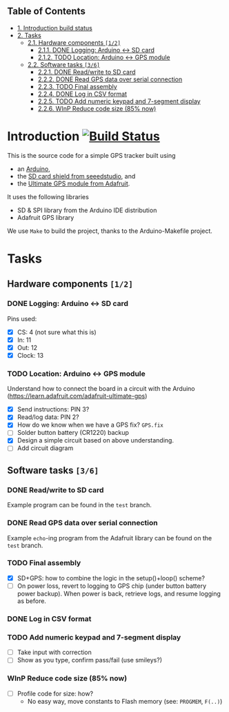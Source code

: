 <div id="table-of-contents">
<h2>Table of Contents</h2>
<div id="text-table-of-contents">
<ul>
<li><a href="#orgheadline1">1. Introduction build status</a></li>
<li><a href="#orgheadline12">2. Tasks</a>
<ul>
<li><a href="#orgheadline4">2.1. Hardware components <code>[1/2]</code></a>
<ul>
<li><a href="#orgheadline2">2.1.1. <span class="done DONE">DONE</span> Logging: Arduino ↔ SD card</a></li>
<li><a href="#orgheadline3">2.1.2. <span class="todo TODO">TODO</span> Location: Arduino ↔ GPS module</a></li>
</ul>
</li>
<li><a href="#orgheadline11">2.2. Software tasks <code>[3/6]</code></a>
<ul>
<li><a href="#orgheadline5">2.2.1. <span class="done DONE">DONE</span> Read/write to SD card</a></li>
<li><a href="#orgheadline6">2.2.2. <span class="done DONE">DONE</span> Read GPS data over serial connection</a></li>
<li><a href="#orgheadline7">2.2.3. <span class="todo TODO">TODO</span> Final assembly</a></li>
<li><a href="#orgheadline8">2.2.4. <span class="done DONE">DONE</span> Log in CSV format</a></li>
<li><a href="#orgheadline9">2.2.5. <span class="todo TODO">TODO</span> Add numeric keypad and 7-segment display</a></li>
<li><a href="#orgheadline10">2.2.6. <span class="todo WInP">WInP</span> Reduce code size (85% now)</a></li>
</ul>
</li>
</ul>
</li>
</ul>
</div>
</div>


# Introduction [![Build Status](https://travis-ci.org/suvayu/GPS_tracker.svg?branch=master)](https://travis-ci.org/suvayu/GPS_tracker)<a id="orgheadline1"></a>

This is the source code for a simple GPS tracker built using

-   an [Arduino](https://www.arduino.cc/en/Main/ArduinoBoardUno),
-   the [SD card shield from seeedstudio](http://www.seeedstudio.com/wiki/SD_Card_shield_V4.0), and
-   the [Ultimate GPS module from Adafruit](https://www.adafruit.com/products/746).

It uses the following libraries

-   SD & SPI library from the Arduino IDE distribution
-   Adafruit GPS library

We use `Make` to build the project, thanks to the Arduino-Makefile
project.

# Tasks<a id="orgheadline12"></a>

## Hardware components <code>[1/2]</code><a id="orgheadline4"></a>

### DONE Logging: Arduino ↔ SD card<a id="orgheadline2"></a>

Pins used:

-   [X] CS: 4 (not sure what this is)
-   [X] In: 11
-   [X] Out: 12
-   [X] Clock: 13

### TODO Location: Arduino ↔ GPS module<a id="orgheadline3"></a>

Understand how to connect the board in a circuit with the Arduino
(<https://learn.adafruit.com/adafruit-ultimate-gps>)

-   [X] Send instructions: PIN 3?
-   [X] Read/log data: PIN 2?
-   [X] How do we know when we have a GPS fix? `GPS.fix`
-   [ ] Solder button battery (CR1220) backup
-   [X] Design a simple circuit based on above understanding.
-   [ ] Add circuit diagram

## Software tasks <code>[3/6]</code><a id="orgheadline11"></a>

### DONE Read/write to SD card<a id="orgheadline5"></a>

Example program can be found in the `test` branch.

### DONE Read GPS data over serial connection<a id="orgheadline6"></a>

Example `echo`-ing program from the Adafruit library can be found on
the `test` branch.

### TODO Final assembly<a id="orgheadline7"></a>

-   [X] SD+GPS: how to combine the logic in the setup()+loop() scheme?
-   [ ] On power loss, revert to logging to GPS chip (under button
    battery power backup).  When power is back, retrieve logs, and
    resume logging as before.

### DONE Log in CSV format<a id="orgheadline8"></a>

### TODO Add numeric keypad and 7-segment display<a id="orgheadline9"></a>

-   [ ] Take input with correction
-   [ ] Show as you type, confirm pass/fail (use smileys?)

### WInP Reduce code size (85% now)<a id="orgheadline10"></a>

-   [ ] Profile code for size: how?
    -   No easy way, move constants to Flash memory (see: `PROGMEM`, `F(..)`)
